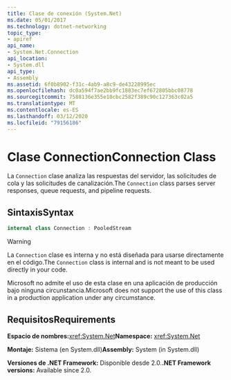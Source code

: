 ```yaml
---
title: Clase de conexión (System.Net)
ms.date: 05/01/2017
ms.technology: dotnet-networking
topic_type:
- apiref
api_name:
- System.Net.Connection
api_location:
- System.dll
api_type:
- Assembly
ms.assetid: 6f0b8902-f31c-4ab9-a8c9-de43228995ec
ms.openlocfilehash: dc0a594f7ae2bb9fc1883ec7ef672805bbc08778
ms.sourcegitcommit: 7588136e355e10cbc2582f389c90c127363c02a5
ms.translationtype: MT
ms.contentlocale: es-ES
ms.lasthandoff: 03/12/2020
ms.locfileid: "79156186"
---
```

# <a name="connection-class"></a><span data-ttu-id="20dd2-102">Clase Connection</span><span class="sxs-lookup"><span data-stu-id="20dd2-102">Connection Class</span></span>

<span data-ttu-id="20dd2-103">La `Connection` clase analiza las respuestas del servidor, las solicitudes de cola y las solicitudes de canalización.</span><span class="sxs-lookup"><span data-stu-id="20dd2-103">The `Connection` class parses server responses, queue requests, and pipeline requests.</span></span>

## <a name="syntax"></a><span data-ttu-id="20dd2-104">Sintaxis</span><span class="sxs-lookup"><span data-stu-id="20dd2-104">Syntax</span></span>
  
```csharp  
internal class Connection : PooledStream
```

> [!WARNING]
> <span data-ttu-id="20dd2-105">La `Connection` clase es interna y no está diseñada para usarse directamente en el código.</span><span class="sxs-lookup"><span data-stu-id="20dd2-105">The `Connection` class is internal and is not meant to be used directly in your code.</span></span>
>
> <span data-ttu-id="20dd2-106">Microsoft no admite el uso de esta clase en una aplicación de producción bajo ninguna circunstancia.</span><span class="sxs-lookup"><span data-stu-id="20dd2-106">Microsoft does not support the use of this class in a production application under any circumstance.</span></span>

## <a name="requirements"></a><span data-ttu-id="20dd2-107">Requisitos</span><span class="sxs-lookup"><span data-stu-id="20dd2-107">Requirements</span></span>

<span data-ttu-id="20dd2-108">**Espacio de nombres:**<xref:System.Net></span><span class="sxs-lookup"><span data-stu-id="20dd2-108">**Namespace:** <xref:System.Net></span></span>

<span data-ttu-id="20dd2-109">**Montaje:** Sistema (en System.dll)</span><span class="sxs-lookup"><span data-stu-id="20dd2-109">**Assembly:** System (in System.dll)</span></span>

<span data-ttu-id="20dd2-110">**Versiones de .NET Framework:** Disponible desde 2.0.</span><span class="sxs-lookup"><span data-stu-id="20dd2-110">**.NET Framework versions:** Available since 2.0.</span></span>
